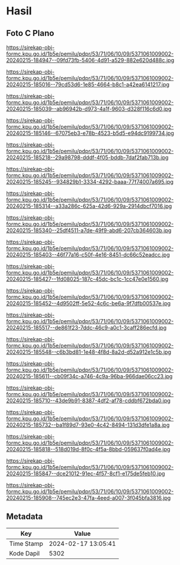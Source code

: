 # Hasil

## Foto C Plano

https://sirekap-obj-formc.kpu.go.id/1b5e/pemilu/pdpr/53/71/06/10/09/5371061009002-20240215-184947--09fd73fb-5406-4d91-a529-882e620d488c.jpg

https://sirekap-obj-formc.kpu.go.id/1b5e/pemilu/pdpr/53/71/06/10/09/5371061009002-20240215-185016--79cd53d6-1e85-4664-b8c1-a42ea6141217.jpg

https://sirekap-obj-formc.kpu.go.id/1b5e/pemilu/pdpr/53/71/06/10/09/5371061009002-20240215-185039--ab96942b-d973-4a1f-9603-d328f116c6d0.jpg

https://sirekap-obj-formc.kpu.go.id/1b5e/pemilu/pdpr/53/71/06/10/09/5371061009002-20240215-185146--67075eb3-e78b-4523-b5d5-e94dc9199734.jpg

https://sirekap-obj-formc.kpu.go.id/1b5e/pemilu/pdpr/53/71/06/10/09/5371061009002-20240215-185218--29a98798-dddf-4f05-bddb-7daf2fab713b.jpg

https://sirekap-obj-formc.kpu.go.id/1b5e/pemilu/pdpr/53/71/06/10/09/5371061009002-20240215-185245--934829b1-3334-4292-baaa-77f74007a695.jpg

https://sirekap-obj-formc.kpu.go.id/1b5e/pemilu/pdpr/53/71/06/10/09/5371061009002-20240215-185314--a33a286c-625a-42d6-929a-2914dbcf7016.jpg

https://sirekap-obj-formc.kpu.go.id/1b5e/pemilu/pdpr/53/71/06/10/09/5371061009002-20240215-185340--25df4511-a7de-49f9-abd6-207cb364603b.jpg

https://sirekap-obj-formc.kpu.go.id/1b5e/pemilu/pdpr/53/71/06/10/09/5371061009002-20240215-185403--46f77a16-c50f-4e16-8451-dc66c52eadcc.jpg

https://sirekap-obj-formc.kpu.go.id/1b5e/pemilu/pdpr/53/71/06/10/09/5371061009002-20240215-185427--1fd08025-187c-45dc-bc1c-1cc47e0e1560.jpg

https://sirekap-obj-formc.kpu.go.id/1b5e/pemilu/pdpr/53/71/06/10/09/5371061009002-20240215-185452--4d9502ff-5e52-4c6c-be6a-9f7dfb00537e.jpg

https://sirekap-obj-formc.kpu.go.id/1b5e/pemilu/pdpr/53/71/06/10/09/5371061009002-20240215-185517--de861f23-7ddc-46c9-a0c1-3caff286ecfd.jpg

https://sirekap-obj-formc.kpu.go.id/1b5e/pemilu/pdpr/53/71/06/10/09/5371061009002-20240215-185548--c6b3bd81-1e48-4f8d-8a2d-d52a912e1c5b.jpg

https://sirekap-obj-formc.kpu.go.id/1b5e/pemilu/pdpr/53/71/06/10/09/5371061009002-20240215-185611--cb09f34c-a746-4c9a-96ba-966dae06cc23.jpg

https://sirekap-obj-formc.kpu.go.id/1b5e/pemilu/pdpr/53/71/06/10/09/5371061009002-20240215-185710--43de9b91-8387-4df2-af78-cddbf672bda0.jpg

https://sirekap-obj-formc.kpu.go.id/1b5e/pemilu/pdpr/53/71/06/10/09/5371061009002-20240215-185732--ba1f89d7-93e0-4c42-8494-131d3dfe1a8a.jpg

https://sirekap-obj-formc.kpu.go.id/1b5e/pemilu/pdpr/53/71/06/10/09/5371061009002-20240215-185818--518d019d-8f0c-4f5a-8bbd-059637f0ad4e.jpg

https://sirekap-obj-formc.kpu.go.id/1b5e/pemilu/pdpr/53/71/06/10/09/5371061009002-20240215-185847--dce21012-91ec-4f57-8cf1-e175de5feb10.jpg

https://sirekap-obj-formc.kpu.go.id/1b5e/pemilu/pdpr/53/71/06/10/09/5371061009002-20240215-185908--745ec2e3-47fa-4eed-a007-3f045bfa3816.jpg


## Metadata

| Key        | Value               |
| ---------- | ------------------- |
| Time Stamp | 2024-02-17 13:05:41 |
| Kode Dapil | 5302                |



